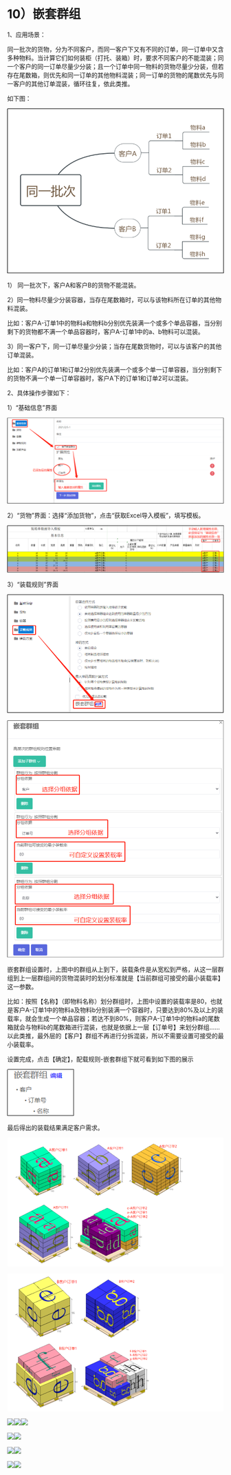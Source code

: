 # 10）嵌套群组


1、应用场景：

同一批次的货物，分为不同客户，而同一客户下又有不同的订单，同一订单中又含多种物料。当计算它们如何装柜（打托、装箱）时，要求不同客户的不能混装；同一个客户的同一订单尽量少分装；且一个订单中同一物料的货物尽量少分装，但若存在尾数箱，则优先和同一订单的其他物料混装；同一订单的货物的尾数优先与同一客户的其他订单混装，循环往复，依此类推。

如下图：  

![](../../.gitbook/assets/496966.png)

1） 同一批次下，客户A和客户B的货物不能混装。

2）同一物料尽量少分装容器，当存在尾数箱时，可以与该物料所在订单的其他物料混装。

比如：客户A-订单1中的物料a和物料b分别优先装满一个或多个单品容器，当分别剩下的货物都不满一个单品容器时，客户A-订单1中的a、b物料可以混装。

3）同一客户下，同一订单尽量少分装；当存在尾数货物时，可以与该客户的其他订单混装。

比如：客户A的订单1和订单2分别优先装满一个或多个单一订单容器，当分别剩下的货物不满一个单一订单容器时，客户A下的订单1和订单2可以混装。

2、具体操作步骤如下：

1）“基础信息”界面

![](../../.gitbook/assets/65666.png)

2）“货物”界面：选择“添加货物”，点击“获取Excel导入模板”，填写模板。

![](../../.gitbook/assets/566.png)

3）“装载规则”界面

![](../../.gitbook/assets/1596335.png)

![](../../.gitbook/assets/512636.png)

嵌套群组设置时，上图中的群组从上到下，装载条件是从宽松到严格，从这一层群组到上一层群组间的货物混装时的划分标准就是【当前群组可接受的最小装载率】这一参数。

比如：按照【名称】（即物料名称）划分群组时，上图中设置的装载率是80，也就是客户A-订单1中的物料a及物料b分别装满一个容器时，只要达到80%及以上的装载率，就会生成一个单品容器；若达不到80%，则客户A-订单1中的物料a的尾数箱就会与物料b的尾数箱进行混装，也就是依据上一层【订单号】来划分群组...... 以此类推，最外层的【客户】群组不再进行分拆混装，所以不需要设置可接受的最小装载率。

设置完成，点击【确定】，配载规则-嵌套群组下就可看到如下图的展示

![](../../.gitbook/assets/896321.png)

最后得出的装载结果满足客户需求。

![](../../.gitbook/assets/19646.png)

![](../../.gitbook/assets/9213.png)



![](file:///C:\Users\admin\AppData\Local\Temp\ksohtml12236\wps7.jpg)![](file:///C:\Users\admin\AppData\Local\Temp\ksohtml12236\wps8.jpg)![](file:///C:\Users\admin\AppData\Local\Temp\ksohtml12236\wps9.jpg) 

![](file:///C:\Users\admin\AppData\Local\Temp\ksohtml12236\wps10.jpg)![](file:///C:\Users\admin\AppData\Local\Temp\ksohtml12236\wps11.jpg) 

![](file:///C:\Users\admin\AppData\Local\Temp\ksohtml12236\wps12.jpg)![](file:///C:\Users\admin\AppData\Local\Temp\ksohtml12236\wps13.jpg) 

![](file:///C:\Users\admin\AppData\Local\Temp\ksohtml12236\wps14.jpg)![](file:///C:\Users\admin\AppData\Local\Temp\ksohtml12236\wps15.jpg) 

